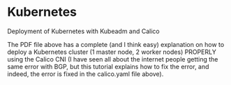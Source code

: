 # Kubernetes
Deployment of Kubernetes with Kubeadm and Calico

The PDF file above has a complete (and I think easy) explanation on how to deploy a Kubernetes cluster (1 master node, 2 worker nodes) PROPERLY using the Calico CNI (I have seen all about the internet people getting the same error with BGP, but this tutorial explains how to fix the error, and indeed, the error is fixed in the calico.yaml file above).
